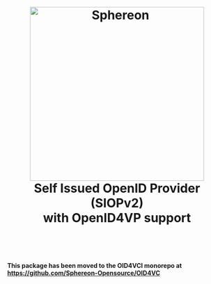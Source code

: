 <!--suppress HtmlDeprecatedAttribute -->
<h1 align="center">
  <br>
  <a href="https://www.sphereon.com"><img src="https://sphereon.com/content/themes/sphereon/assets/img/logo.svg" alt="Sphereon" width="400"></a>
  <br><center>Self Issued OpenID Provider (SIOPv2)<br/>
with OpenID4VP support</center>
  <br>
</h1>
<br>

**This package has been moved to the OID4VCI monorepo at https://github.com/Sphereon-Opensource/OID4VC**
